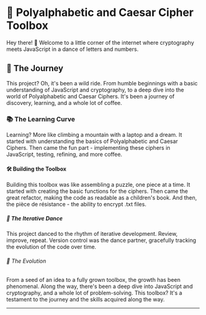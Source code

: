 # 🚀 Polyalphabetic and Caesar Cipher Toolbox 

Hey there! 👋 Welcome to a little corner of the internet where cryptography meets JavaScript in a dance of letters and numbers. 

## 🧠 The Journey 

This project? Oh, it's been a wild ride. From humble beginnings with a basic understanding of JavaScript and cryptography, to a deep dive into the world of Polyalphabetic and Caesar Ciphers. It's been a journey of discovery, learning, and a whole lot of coffee.

### 📚 The Learning Curve 

Learning? More like climbing a mountain with a laptop and a dream. It started with understanding the basics of Polyalphabetic and Caesar Ciphers. Then came the fun part - implementing these ciphers in JavaScript, testing, refining, and more coffee.

#### 🛠️ Building the Toolbox 

Building this toolbox was like assembling a puzzle, one piece at a time. It started with creating the basic functions for the ciphers. Then came the great refactor, making the code as readable as a children's book. And then, the pièce de résistance - the ability to encrypt .txt files. 

##### 🔄 The Iterative Dance 

This project danced to the rhythm of iterative development. Review, improve, repeat. Version control was the dance partner, gracefully tracking the evolution of the code over time.

###### 🌱 The Evolution 

From a seed of an idea to a fully grown toolbox, the growth has been phenomenal. Along the way, there's been a deep dive into JavaScript and cryptography, and a whole lot of problem-solving. This toolbox? It's a testament to the journey and the skills acquired along the way.

---


